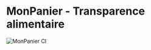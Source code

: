 # MonPanier - Transparence alimentaire
![MonPanier CI](https://github.com/thomas-mrx/MonPanier/actions/workflows/main.yml/badge.svg)